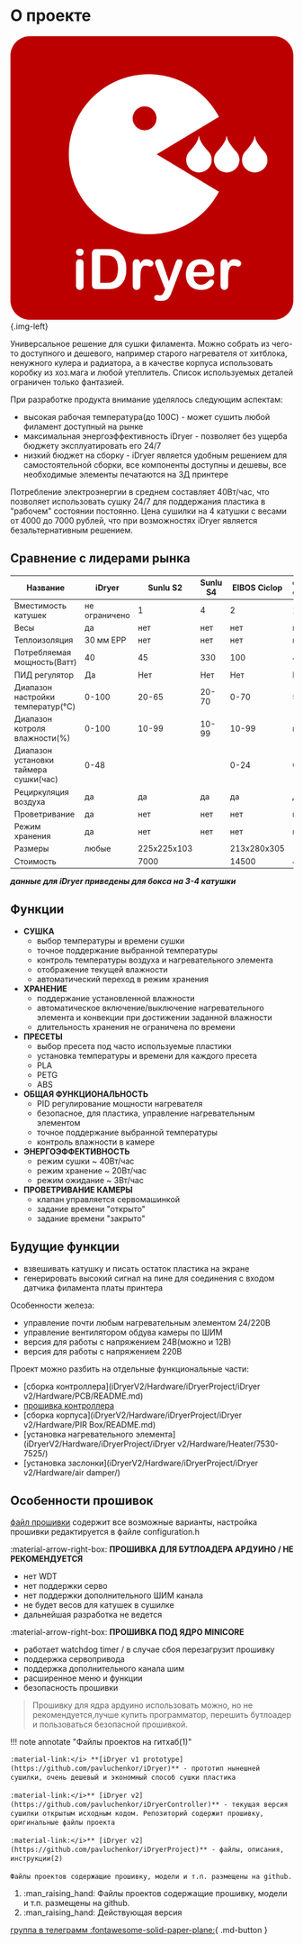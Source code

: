 # О проекте

![logo](https://raw.githubusercontent.com/pavluchenkor/iDryerProject/main/img/logoWeb1.png){.img-left}

Универсальное решение для сушки филамента. Можно собрать из чего-то доступного и дешевого, например старого нагревателя от хитблока, ненужного кулера и радиатора, а в качестве корпуса использовать коробку из хоз.мага и любой утеплитель. Список используемых деталей ограничен только фантазией.

При разработке продукта внимание уделялось следующим аспектам: 

- высокая рабочая температура(до 100C) - может сушить любой филамент доступный на рынке
- максимальная энергоэффективность iDryer - позволяет без ущерба бюджету эксплуатировать его 24/7
- низкий бюджет на сборку - iDryer является удобным решением для самостоятельной сборки, все компоненты доступны и дешевы, все необходимые элементы печатаются на 3Д принтере 


Потребление электроэнергии в среднем составляет 40Вт/час, что позволяет использовать сушку 24/7 для поддержания пластика в "рабочем" состоянии постоянно.
Цена сушилки на 4 катушки с весами от 4000 до 7000 рублей, что при возможностях iDryer является безальтернативным решением.

## Сравнение с лидерами рынка

|Название	| iDryer	|Sunlu S2	|Sunlu S4	|EIBOS Ciclop	|eSUN eBOX|
|-|-|-|-|-|-|
|Вместимость катушек	                |не ограничено|1	    |      4|      2|   1  |
|Весы	                                |да	        |    нет|    нет|   нет	|   нет|
|Теплоизоляция	                        |30 мм EPP  |	нет	|    нет|    нет|   нет|			
|Потребляемая мощность(Ватт)	        |40	        |     45|    330|    100|   48|
|ПИД регулятор	                        |Да	        |Нет	|Нет	|Нет	|   Нет|
|Диапазон настройки температур(°C)      |0-100      |20-65  |20-70  |0-70   |   55|
|Диапазон котроля влажности(%)          |0-100	    |10-99	|10-99	|10-99	|   нет|
|Диапазон установки таймера сушки(час)  |       0-48|	    |	    |0-24   |	0-24|
|Рециркуляция воздуха                   |         да|	  да|     да|     да|   да|
|Проветривание	                        |         да|   нет |    нет|    нет|   нет|
|Режим хранения	                        |         да|	нет |    нет|    нет|   нет|
|Размеры	                            |любые	    |225х225х103|   |213x280x305|  |	
|Стоимость		                        |           |7000  |        |14500  |4700|

***данные для iDryer приведены для бокса на 3-4 катушки***


## Функции

- **СУШКА** 
    - выбор температуры и времени сушки
    - точное поддержание выбранной температуры
    - контроль температуры воздуха и нагревательного элемента
    - отображение текущей влажности
    - автоматический переход в режим хранения
- **ХРАНЕНИЕ**
    - поддержание установленной влажности
    - автоматическое включение/выключение нагревательного элемента и конвекции при достижении заданной влажности
    - длительность хранения не ограничена по времени
- **ПРЕСЕТЫ** 
    - выбор пресета под часто используемые пластики
    - установка температуры и времени для каждого пресета
    - PLA
    - PETG
    - ABS
- **ОБЩАЯ ФУНКЦИОНАЛЬНОСТЬ**
    - PID регулирование мощности нагревателя
    - безопасное, для пластика, управление нагревательным элементом
    - точное поддержание выбранной температуры
    - контроль влажности в камере
- **ЭНЕРГОЭФФЕКТИВНОСТЬ**
    - режим сушки ~ 40Вт/час
    - режим хранение ~ 20Вт/час
    - режим ожидание ~ 3Вт/час 
- **ПРОВЕТРИВАНИЕ КАМЕРЫ**
    - клапан управляется сервомашинкой
    - задание времени "открыто"
    - задание времени "закрыто"

## Будущие функции
- взвешивать катушку и писать остаток пластика на экране
- генерировать высокий сигнал на пине для соединения с входом датчика филамента платы принтера

Особенности железа:
- управление почти любым нагревательным элементом 24/220В
- управление вентилятором обдува камеры по ШИМ
- версия для работы с напряжением 24В(можно и 12В)
- версия для работы с напряжением 220В

Проект можно разбить на отдельные функциональные части:

- [сборка контроллера](iDryerV2/Hardware/iDryerProject/iDryer v2/Hardware/PCB/README.md)
- [прошивка контроллера](iDryerV2/Firmware/iDryerController/README.md)
- [сборка корпуса](iDryerV2/Hardware/iDryerProject/iDryer v2/Hardware/PIR Box/README.md)
- [установка нагревательного элемента](iDryerV2/Hardware/iDryerProject/iDryer v2/Hardware/Heater/7530-7525/)
- [установка заслонки](iDryerV2/Hardware/iDryerProject/iDryer v2/Hardware/air damper/)


## Особенности прошивок
[файл прошивки](/iDryerV2/Firmware/iDryerController/) содержит все возможные варианты, настройка прошивки редактируется в файле configuration.h
  

:material-arrow-right-box:  **ПРОШИВКА ДЛЯ БУТЛОАДЕРА АРДУИНО / НЕ РЕКОМЕНДУЕТСЯ**

  - нет WDT
  - нет поддержки серво
  - нет поддержки дополнительного ШИМ канала
  - не будет весов для катушек в сушилке
  - дальнейшая разработка не ведется


:material-arrow-right-box: **ПРОШИВКА ПОД ЯДРО MINICORE**

  - работает watchdog timer / в случае cбоя перезагрузит прошивку
  - поддержка сервопривода
  - поддержка дополнительного канала шим
  - расширенное меню и функции
  - безопасность прошивки
  
>Прошивку для ядра ардуино использовать можно, но не рекомендуется,лучше купить программатор, перешить бутлоадер и пользоваться безопасной прошивкой.

!!! note annotate "Файлы проектов на гитхаб(1)"

    :material-link:</i> **[iDryer v1 prototype](https://github.com/pavluchenkor/iDryer)** - прототип нынешней сушилки, очень дешевый и экономный способ сушки пластика
    
    :material-link:</i>** [iDryer v2](https://github.com/pavluchenkor/iDryerController)** - текущая версия сушилки открытым исходным кодом. Репозиторий содержит прошивку, оригинальные файлы проекта

    :material-link:</i>** [iDryer v2](https://github.com/pavluchenkor/iDryerProject)** - файлы, описания, инструкции(2)

    Файлы проектов содержащие прошивку, модели и т.п. размещены на github.
1.  :man_raising_hand: Файлы проектов содержащие прошивку, модели и т.п. размещены на github.
2.  :man_raising_hand: Действующая версия

[группа в телеграмм :fontawesome-solid-paper-plane:](https://t.me/iDryer){ .md-button }

